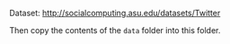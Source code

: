 Dataset: http://socialcomputing.asu.edu/datasets/Twitter

Then copy the contents of the `data` folder into this folder.
